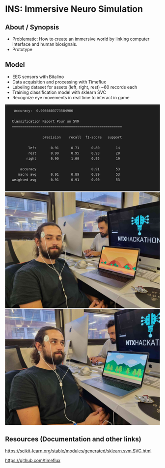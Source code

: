 # INS: Immersive Neuro Simulation

## About / Synopsis

* Problematic: How to create an immersive world by linking computer interface and human biosignals.
* Prototype

## Model

* EEG sensors with Bitalino
* Data acquisition and processing with Timeflux
* Labeling dataset for assets (left, right, rest) ~60 records each 
* Training classification model with sklearn SVC
* Recognize eye movements in real time to interact in game

![svm_report](/assets/svm_report.png)
![img1](/assets/img1.jpg)
![img2](/assets/img2.jpg)

## Resources (Documentation and other links)

https://scikit-learn.org/stable/modules/generated/sklearn.svm.SVC.html

https://github.com/timeflux
